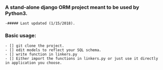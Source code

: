 ### A stand-alone django ORM project meant to be used by Python3.
    -##### Last updated (1/15/2018).

### Basic usage:
    - [] git clone the project.
    - [] edit models to reflect your SQL schema.
    - [] write function in linkers.py
    - [] Either import the functions in linkers.py or just use it directly in application you choose.